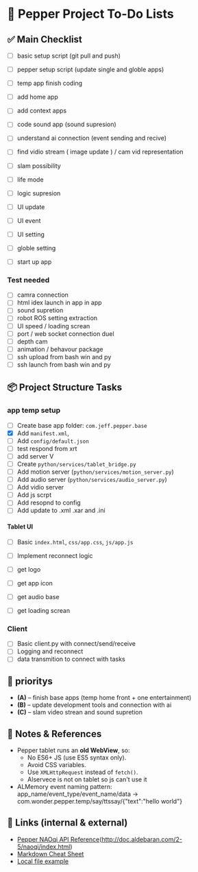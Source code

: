 # 📝 Pepper Project To-Do Lists

## ✅ Main Checklist 


- [ ] basic setup script (git pull and push)
- [ ] pepper setup script (update single and globle apps)
- [ ] temp app finish coding
- [ ] add home app
- [ ] add context apps
- [ ] code sound app (sound supresion)
- [ ] understand ai connection (event sending and recive)
- [ ] find vidio stream ( image update ) / cam vid representation
- [ ] slam possibility
- [ ] life mode
- [ ] logic supresion
- [ ] UI update
- [ ] UI event
- [ ] UI setting
- [ ] globle setting
- [ ] start up app


### Test needed
- [ ] camra connection
- [ ] html idex launch in app in app
- [ ] sound supretion
- [ ] robot ROS setting extraction
- [ ] UI speed / loading screan
- [ ] port / web socket connection duel
- [ ] depth cam
- [ ] animation / behavour package
- [ ] ssh upload from bash win and py
- [ ] ssh launch from bash win and py

## 📦 Project Structure Tasks

### app temp setup
- [ ] Create base app folder: `com.jeff.pepper.base`
- [x] Add `manifest.xml`, 
- [ ] Add `config/default.json`
- [ ] test respond from xrt 
- [ ] add server V
- [ ] Create `python/services/tablet_bridge.py`
- [ ] Add motion server (`python/services/motion_server.py`)
- [ ] Add audio server (`python/services/audio_server.py`)
- [ ] Add vidio server
- [ ] Add js scrpt
- [ ] Add resopnd to config
- [ ] Add update to .xml .xar and .ini

#### Tablet UI
- [ ] Basic `index.html`, `css/app.css`, `js/app.js`
- [ ] Implement reconnect logic
- [ ] get logo
- [ ] get app icon
- [ ] get audio base
- [ ] get loading screan


### Client
- [ ] Basic client.py with connect/send/receive
- [ ] Logging and reconnect
- [ ] data transmition to connect with tasks

## 📅 prioritys
- **(A)** – finish base apps (temp home front + one entertainment)
- **(B)** – update development tools and connection with ai
- **(C)** – slam video strean and sound supretion

## 📌 Notes & References
- Pepper tablet runs an **old WebView**, so:
  - No ES6+ JS (use ES5 syntax only).
  - Avoid CSS variables.
  - Use `XMLHttpRequest` instead of `fetch()`.
  - Alservece is not on tablet so js can't use it
- ALMemory event naming pattern:  
    app_name/event_type/event_name/data -> com.wonder.pepper.temp/say/ttssay/{"text":"hello world"}

## 🔗 Links (internal & external)
- [Pepper NAOqi API Reference](http://doc.aldebaran.com/2-5/index.html)(http://doc.aldebaran.com/2-5/naoqi/index.html)
- [Markdown Cheat Sheet](https://www.markdownguide.org/cheat-sheet/)
- [Local file example](./config/default.json)
